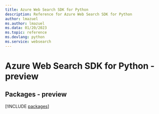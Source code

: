 ```yaml
---
title: Azure Web Search SDK for Python
description: Reference for Azure Web Search SDK for Python
author: lmazuel
ms.author: lmazuel
ms.data: 01/20/2023
ms.topic: reference
ms.devlang: python
ms.service: websearch
---
```

# Azure Web Search SDK for Python - preview
## Packages - preview
[!INCLUDE [packages](web-search-index.md)]